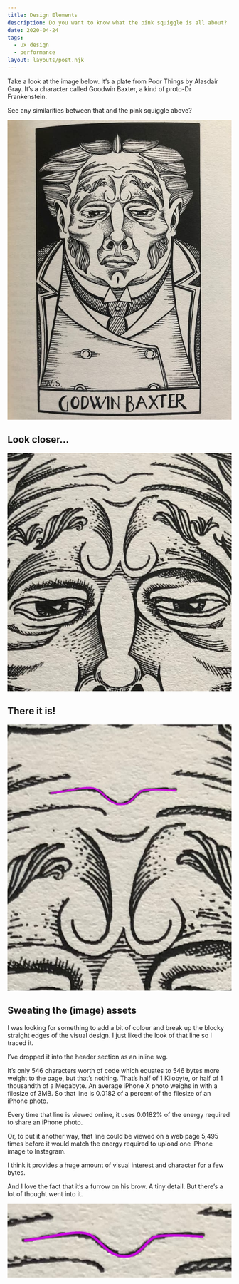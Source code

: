 ```yaml
---
title: Design Elements
description: Do you want to know what the pink squiggle is all about?
date: 2020-04-24
tags:
  - ux design
  - performance
layout: layouts/post.njk
---
```


Take a look at the image below. It’s a plate from Poor Things by Alasdair Gray. It’s a character called Goodwin Baxter, a kind of proto-Dr Frankenstein.

See any similarities between that and the pink squiggle above?

<img src="img/godwin-baxter-plate.jpg" loading="lazy" alt="Plate of Godwin Baxter from Poor Things by Alasdair Gray" />


## Look closer...

<img src="img/godwin-baxter-zoom-level-1.jpg" loading="lazy" alt="Extract of Plate of Godwin Baxter from Poor Things by Alasdair Gray" />


## There it is!

<img src="img/godwin-baxter-zoom-level-2.jpg" loading="lazy" alt="Extract of Plate of Godwin Baxter from Poor Things by Alasdair Gray showing pink traced line" />


## Sweating the (image) assets


I was looking for something to add a bit of colour and break up the blocky straight edges of the visual design. I just liked the look of that line so I traced it.

I’ve dropped it into the header section as an inline svg.

It’s only 546 characters worth of code which equates to 546 bytes more weight to the page, but that’s nothing. That’s half of 1 Kilobyte, or half of 1 thousandth of a Megabyte. An average iPhone X photo weighs in with a filesize of 3MB. So that line is 0.0182 of a percent of the filesize of an iPhone photo.

Every time that line is viewed online, it uses 0.0182% of the energy required to share an iPhone photo.

Or, to put it another way, that line could be viewed on a web page 5,495 times before it would match the energy required to upload one iPhone image to Instagram.

I think it provides a huge amount of visual interest and character for a few bytes.

And I love the fact that it’s a furrow on his brow. A tiny detail. But there’s a lot of thought went into it.

<img src="img/godwin-baxter-zoom-level-3.jpg" loading="lazy" alt="Extract of Plate of Godwin Baxter from Poor Things by Alasdair Gray showing pink traced line" />